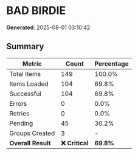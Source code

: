 # BAD BIRDIE
**Generated**: 2025-08-01 03:10:42

## Summary

| Metric | Count | Percentage |
|--------|-------|------------|
| Total Items | 149 | 100.0% |
| Items Loaded | 104 | 69.8% |
| Successful | 104 | 69.8% |
| Errors | 0 | 0.0% |
| Retries | 0 | 0.0% |
| Pending | 45 | 30.2% |
| Groups Created | 3 | - |
| **Overall Result** | **❌ Critical** | **69.8%** |
